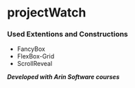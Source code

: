 # projectWatch

### Used Extentions and Constructions
- FancyBox
- FlexBox-Grid
- ScrollReveal

***Developed with Arin Software courses***
